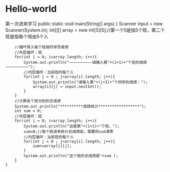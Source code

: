 # Hello-world
第一次进来学习
public static void main(String[] args) {
		Scanner input = new Scanner(System.in);
		int[][] array = new int[5][5];//第一个5是指5个班，第二个班是指每个班由5个人

		//循环录入每个班级的学员成绩
		//外层循环：班
		for(int i = 0; i<array.length; i++){
			System.out.println("——————————请输入第"+(i+1)+"个班的成绩——————————");
			//内层循环：当前班的每个人
			for(int j = 0 ; j<array[i].length; j++){
				System.out.println("请输入第"+(j+1)+"个同学的成绩：");
				array[i][j] = input.nextInt();
			}
		}
		//计算各个班分别的总成绩
		System.out.println("**********成绩统计******************");
		int sum = 0;
		//外层循环：班
		for(int i = 0; i<array.length; i++){
			System.out.println("这是第"+(i+1)+"个班，");
			sum=0;//每个班进来统计总成绩前，需要将sum清零
			//内层循环：当前班的每个人
			for(int j = 0 ; j<array[i].length; j++){
				sum+=array[i][j];
			}
			System.out.println("这个班的总成绩是"+sum );
		}
	}
